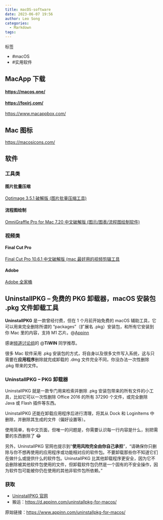 ```yaml
---
title: macOS-software
date: 2023-06-07 19:56
author: Leo Song
categories:
  - Markdown
tags:
---
```


标签

- #macOS 
- #实用软件


## MacApp 下载

#### <https://macos.one/>

#### <https://foxirj.com/>

<https://www.macappbox.com/>

## Mac 图标

<https://macosicons.com/>

## 软件

### 工具类

#### 图片批量压缩

[Optimage 3.5.1 破解版 (图片批量压缩工具)](https://macos.one/?id=391)

#### 流程图绘制

[OmniGraffle Pro for Mac 7.20 中文破解版 (图示/图表/流程图绘制软件)](https://foxirj.com/omnigraffle)

### 视频类

#### Final Cut Pro

[Final Cut Pro 10.6.1 中文破解版 (mac 最好用的视频剪辑工具](https://macos.one/?id=423)

#### Adobe

[Adobe 全家桶](https://foxirj.com/topics/adobe)

## UninstallPKG – 免费的 PKG 卸载器，macOS 安装包 .pkg 文件卸载工具

**UninstallPKG** 是一款曾经付费，但在 1 个月前开始免费的 macOS 辅助工具，它可以用来完全删除所谓的 “packages”（扩展名 .pkg）安装包，和所有它安装到你 Mac 里的内容，支持 M1 芯片。@[Appinn](https://www.appinn.com/uninstallpkg-for-macos/)

感谢[频道讨论组](https://t.me/appinnfeed/)的 @**TiWIN** 同学推荐。

很多 Mac 软件采用 .pkg 安装包的方式，将自身以及很多文件写入系统，这与只需要在**应用程序**删除就完成卸载的 .dmg 文件完全不同，你没办法一次性删除 .pkg 带来的文件。

### UninstallPKG – PKG 卸载器

UninstallPKG 就是一款专门用来检索并删除 .pkg 安装包带来的所有文件的小工具，比如它可以一次性删除 Office 2016 的所有 37290 个文件，或完全删除 Java 或 Flash 插件等东西。

UninstallPKG 还能在卸载应用程序后进行清理，将其从 Dock 和 LoginItems 中删除，并删除其生成的文件（偏好设置等）。

使用简单，有中文页面，但唯一的问题是，你需要认识每一行内容是什么，别把需要的东西删除了 😂

另外，UninstallPKG 官网也提示到“**使用风险完全由你自己承担**”，“请确保你只删除与你不想再使用的应用程序或功能相对应的软件包。不要卸载那些你不知道它们在做什么或提供什么的软件包。UninstallPKG 比其他卸载程序更安全，因为它不会删除被其他软件包使用的文件，但卸载软件包仍然是一个固有的不安全操作，因为软件包可能被你仍在使用的其他非软件包所依赖。”

### 获取

- [UninstallPKG 官网](https://www.corecode.io/uninstallpkg/?utm_source=appinn.com)
- 搬运：https://d.appinn.com/uninstallpkg-for-macos/

原始链接：https://www.appinn.com/uninstallpkg-for-macos/
